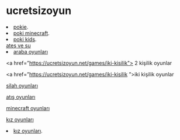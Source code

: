 # ucretsizoyun

<li><a href="http://pokigame.net">pokie</a>.</li>
<li><a href="http://www.pokigame.net/games/minecraft-games">poki minecraft</a>.</li>
<li><a href="http://www.pokigame.net/boy-games">poki kids</a>.</li>
<a href=”https://ucretsizoyun.net/games/ates-ve-su”>ateş ve su</a>

<li><a href=”https://ucretsizoyun.net/araba-oyunlari”> araba oyunları</a> </li>

<a href=”https://ucretsizoyun.net/games/iki-kisilik"> 2 kişilik oyunlar </a>

<a href=”https://ucretsizoyun.net/games/iki-kisilik ”>iki kişilik oyunlar</a>

<a href=”https://ucretsizoyun.net/games/silah rel=”dofollow”>silah oyunları</a>

<a href=”https://ucretsizoyun.net/games/atis rel=”dofollow”>atış oyunları</a>

<a href=”https://ucretsizoyun.net/games/minecraft”> minecraft oyunları</a>

<a href=”https://ucretsizoyun.net/kiz-oyunlari”> kız oyunları</a>
 <li><a href="https://ucretsizoyun.net/kiz-oyunlari">kız oyunları</a>.</li>

